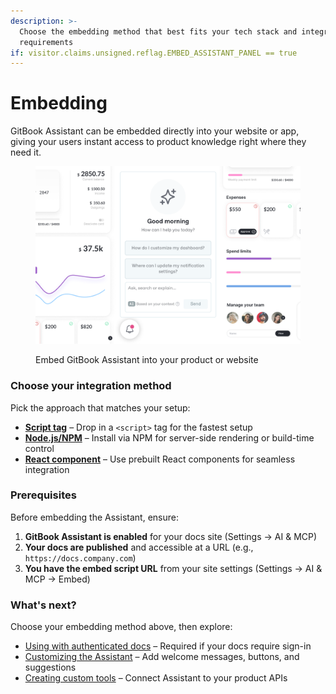 ```yaml
---
description: >-
  Choose the embedding method that best fits your tech stack and integration
  requirements
if: visitor.claims.unsigned.reflag.EMBED_ASSISTANT_PANEL == true
---
```


# Embedding

GitBook Assistant can be embedded directly into your website or app, giving your users instant access to product knowledge right where they need it.

<div data-with-frame="true"><figure><img src="../../../.gitbook/assets/emebeddable_assistant.png" alt="Embed GitBook Assistant into your product or website"><figcaption><p>Embed GitBook Assistant into your product or website</p></figcaption></figure></div>

### Choose your integration method

Pick the approach that matches your setup:

* [**Script tag**](script.md) – Drop in a `<script>` tag for the fastest setup
* [**Node.js/NPM**](nodejs.md) – Install via NPM for server-side rendering or build-time control
* [**React component**](react.md) – Use prebuilt React components for seamless integration

### Prerequisites

Before embedding the Assistant, ensure:

1. **GitBook Assistant is enabled** for your docs site (Settings → AI & MCP)
2. **Your docs are published** and accessible at a URL (e.g., `https://docs.company.com`)
3. **You have the embed script URL** from your site settings (Settings → AI & MCP → Embed)

### What's next?

Choose your embedding method above, then explore:

* [Using with authenticated docs](../authentication/using-with-authenticated-docs.md) – Required if your docs require sign-in
* [Customizing the Assistant](../configuration/customizing-gitbook-assistant.md) – Add welcome messages, buttons, and suggestions
* [Creating custom tools](../configuration/creating-custom-tools.md) – Connect Assistant to your product APIs
